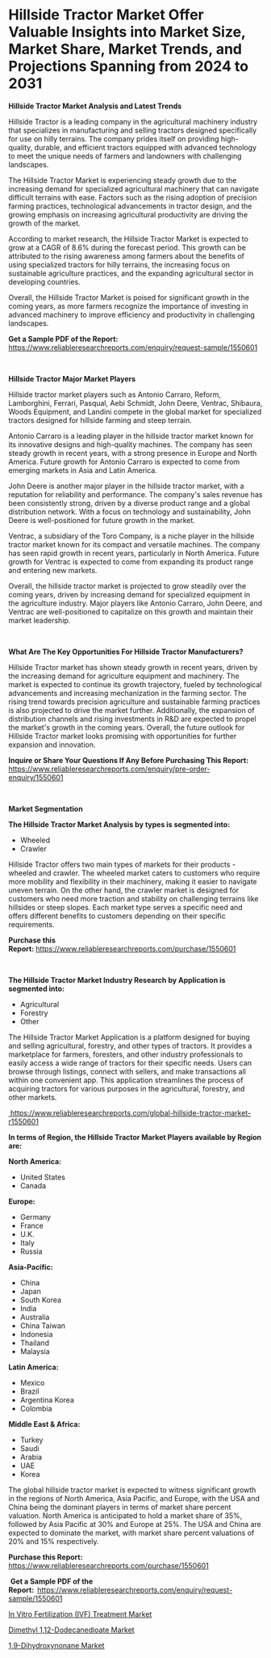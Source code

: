 <p><h1>Hillside Tractor Market Offer Valuable Insights into Market Size, Market Share, Market Trends, and Projections Spanning from 2024 to 2031</h1></p><p><strong>Hillside Tractor Market Analysis and Latest Trends</strong></p>
<p><p>Hillside Tractor is a leading company in the agricultural machinery industry that specializes in manufacturing and selling tractors designed specifically for use on hilly terrains. The company prides itself on providing high-quality, durable, and efficient tractors equipped with advanced technology to meet the unique needs of farmers and landowners with challenging landscapes.</p><p>The Hillside Tractor Market is experiencing steady growth due to the increasing demand for specialized agricultural machinery that can navigate difficult terrains with ease. Factors such as the rising adoption of precision farming practices, technological advancements in tractor design, and the growing emphasis on increasing agricultural productivity are driving the growth of the market.</p><p>According to market research, the Hillside Tractor Market is expected to grow at a CAGR of 8.6% during the forecast period. This growth can be attributed to the rising awareness among farmers about the benefits of using specialized tractors for hilly terrains, the increasing focus on sustainable agriculture practices, and the expanding agricultural sector in developing countries.</p><p>Overall, the Hillside Tractor Market is poised for significant growth in the coming years, as more farmers recognize the importance of investing in advanced machinery to improve efficiency and productivity in challenging landscapes.</p></p>
<p><strong>Get a Sample PDF of the Report:&nbsp;</strong> <a href="https://www.reliableresearchreports.com/enquiry/request-sample/1550601">https://www.reliableresearchreports.com/enquiry/request-sample/1550601</a></p>
<p>&nbsp;</p>
<p><strong>Hillside Tractor Major Market Players</strong></p>
<p><p>Hillside tractor market players such as Antonio Carraro, Reform, Lamborghini, Ferrari, Pasqual, Aebi Schmidt, John Deere, Ventrac, Shibaura, Woods Equipment, and Landini compete in the global market for specialized tractors designed for hillside farming and steep terrain. </p><p>Antonio Carraro is a leading player in the hillside tractor market known for its innovative designs and high-quality machines. The company has seen steady growth in recent years, with a strong presence in Europe and North America. Future growth for Antonio Carraro is expected to come from emerging markets in Asia and Latin America.</p><p>John Deere is another major player in the hillside tractor market, with a reputation for reliability and performance. The company's sales revenue has been consistently strong, driven by a diverse product range and a global distribution network. With a focus on technology and sustainability, John Deere is well-positioned for future growth in the market.</p><p>Ventrac, a subsidiary of the Toro Company, is a niche player in the hillside tractor market known for its compact and versatile machines. The company has seen rapid growth in recent years, particularly in North America. Future growth for Ventrac is expected to come from expanding its product range and entering new markets.</p><p>Overall, the hillside tractor market is projected to grow steadily over the coming years, driven by increasing demand for specialized equipment in the agriculture industry. Major players like Antonio Carraro, John Deere, and Ventrac are well-positioned to capitalize on this growth and maintain their market leadership.</p></p>
<p>&nbsp;</p>
<p><strong>What Are The Key Opportunities For Hillside Tractor Manufacturers?</strong></p>
<p><p>Hillside Tractor market has shown steady growth in recent years, driven by the increasing demand for agriculture equipment and machinery. The market is expected to continue its growth trajectory, fueled by technological advancements and increasing mechanization in the farming sector. The rising trend towards precision agriculture and sustainable farming practices is also projected to drive the market further. Additionally, the expansion of distribution channels and rising investments in R&D are expected to propel the market's growth in the coming years. Overall, the future outlook for Hillside Tractor market looks promising with opportunities for further expansion and innovation.</p></p>
<p><strong>Inquire or Share Your Questions If Any Before Purchasing This Report:</strong> <a href="https://www.reliableresearchreports.com/enquiry/pre-order-enquiry/1550601">https://www.reliableresearchreports.com/enquiry/pre-order-enquiry/1550601</a></p>
<p>&nbsp;</p>
<p><strong>Market Segmentation</strong></p>
<p><strong>The Hillside Tractor Market Analysis by types is segmented into:</strong></p>
<p><ul><li>Wheeled</li><li>Crawler</li></ul></p>
<p><p>Hillside Tractor offers two main types of markets for their products - wheeled and crawler. The wheeled market caters to customers who require more mobility and flexibility in their machinery, making it easier to navigate uneven terrain. On the other hand, the crawler market is designed for customers who need more traction and stability on challenging terrains like hillsides or steep slopes. Each market type serves a specific need and offers different benefits to customers depending on their specific requirements.</p></p>
<p><strong>Purchase this Report:&nbsp;</strong><a href="https://www.reliableresearchreports.com/purchase/1550601">https://www.reliableresearchreports.com/purchase/1550601</a></p>
<p>&nbsp;</p>
<p><strong>The Hillside Tractor Market Industry Research by Application is segmented into:</strong></p>
<p><ul><li>Agricultural</li><li>Forestry</li><li>Other</li></ul></p>
<p><p>The Hillside Tractor Market Application is a platform designed for buying and selling agricultural, forestry, and other types of tractors. It provides a marketplace for farmers, foresters, and other industry professionals to easily access a wide range of tractors for their specific needs. Users can browse through listings, connect with sellers, and make transactions all within one convenient app. This application streamlines the process of acquiring tractors for various purposes in the agricultural, forestry, and other markets.</p></p>
<p><a href="https://www.reliableresearchreports.com/global-hillside-tractor-market-r1550601">&nbsp;https://www.reliableresearchreports.com/global-hillside-tractor-market-r1550601</a></p>
<p><strong>In terms of Region, the Hillside Tractor Market Players available by Region are:</strong></p>
<p>
    <p> <strong> North America: </strong>
        <ul>
            <li>United States</li>
            <li>Canada</li>
        </ul>
        </p> 
    <p> <strong> Europe: </strong>
        <ul>
            <li>Germany</li>
            <li>France</li>
            <li>U.K.</li>
            <li>Italy</li>
            <li>Russia</li>
        </ul>
        </p> 
    <p> <strong> Asia-Pacific: </strong>
        <ul>
            <li>China</li>
            <li>Japan</li>
            <li>South Korea</li>
            <li>India</li>
            <li>Australia</li>
            <li>China Taiwan</li>
            <li>Indonesia</li>
            <li>Thailand</li>
            <li>Malaysia</li>
        </ul>
        </p> 
    <p> <strong> Latin America: </strong>
        <ul>
            <li>Mexico</li>
            <li>Brazil</li>
            <li>Argentina Korea</li>
            <li>Colombia</li>
        </ul>
        </p> 
    <p> <strong> Middle East & Africa: </strong>
        <ul>
            <li>Turkey</li>
            <li>Saudi</li>
            <li>Arabia</li>
            <li>UAE</li>
            <li>Korea</li>
        </ul>
    </p>
    </p>
<p><p>The global hillside tractor market is expected to witness significant growth in the regions of North America, Asia Pacific, and Europe, with the USA and China being the dominant players in terms of market share percent valuation. North America is anticipated to hold a market share of 35%, followed by Asia Pacific at 30% and Europe at 25%. The USA and China are expected to dominate the market, with market share percent valuations of 20% and 15% respectively.</p></p>
<p><strong>Purchase this Report: </strong><a href="https://www.reliableresearchreports.com/purchase/1550601">https://www.reliableresearchreports.com/purchase/1550601</a></p>
<p>&nbsp;<strong>Get a Sample PDF of the Report:&nbsp;&nbsp;</strong><a href="https://www.reliableresearchreports.com/enquiry/request-sample/1550601">https://www.reliableresearchreports.com/enquiry/request-sample/1550601</a></p>
<p><strong></strong></p>
<p><p><a href="https://www.linkedin.com/pulse/vitro-fertilization-ivf-treatment-market-challenges-opportunities-nbmec?trackingId=B%2ByTeLQOrShgvucawvVP%2Bw%3D%3D">In Vitro Fertilization (IVF) Treatment Market</a></p><p><a href="https://www.linkedin.com/pulse/dimethyl-112-dodecanedioate-market-size-global-industry-dl6pc?trackingId=we0m164l2ajA4Mts9pzzwQ%3D%3D">Dimethyl 1,12-Dodecanedioate Market</a></p><p><a href="https://www.linkedin.com/pulse/insights-19-dihydroxynonane-market-size-analysing-share-4w5dc?trackingId=uAr9zGj6cykKFC44UKNiGA%3D%3D">1,9-Dihydroxynonane Market</a></p></p>